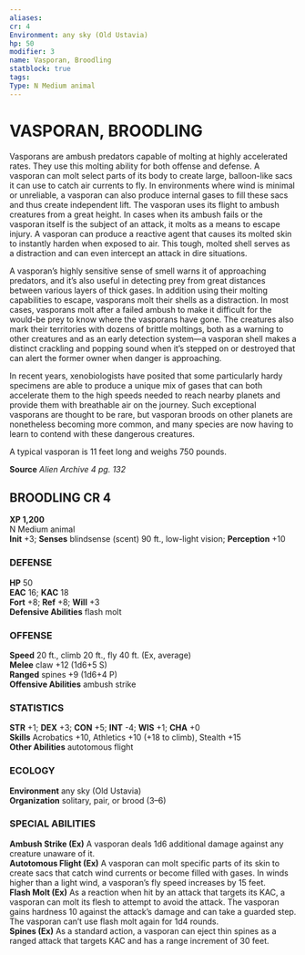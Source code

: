 ```yaml
---
aliases: 
cr: 4
Environment: any sky (Old Ustavia)  
hp: 50
modifier: 3
name: Vasporan, Broodling
statblock: true
tags: 
Type: N Medium animal  
---
```

# VASPORAN, BROODLING
Vasporans are ambush predators capable of molting at highly accelerated rates. They use this molting ability for both offense and defense. A vasporan can molt select parts of its body to create large, balloon-like sacs it can use to catch air currents to fly. In environments where wind is minimal or unreliable, a vasporan can also produce internal gases to fill these sacs and thus create independent lift. The vasporan uses its flight to ambush creatures from a great height. In cases when its ambush fails or the vasporan itself is the subject of an attack, it molts as a means to escape injury. A vasporan can produce a reactive agent that causes its molted skin to instantly harden when exposed to air. This tough, molted shell serves as a distraction and can even intercept an attack in dire situations.

A vasporan’s highly sensitive sense of smell warns it of approaching predators, and it’s also useful in detecting prey from great distances between various layers of thick gases. In addition using their molting capabilities to escape, vasporans molt their shells as a distraction. In most cases, vasporans molt after a failed ambush to make it difficult for the would-be prey to know where the vasporans have gone. The creatures also mark their territories with dozens of brittle moltings, both as a warning to other creatures and as an early detection system—a vasporan shell makes a distinct crackling and popping sound when it’s stepped on or destroyed that can alert the former owner when danger is approaching.

In recent years, xenobiologists have posited that some particularly hardy specimens are able to produce a unique mix of gases that can both accelerate them to the high speeds needed to reach nearby planets and provide them with breathable air on the journey. Such exceptional vasporans are thought to be rare, but vasporan broods on other planets are nonetheless becoming more common, and many species are now having to learn to contend with these dangerous creatures.

A typical vasporan is 11 feet long and weighs 750 pounds.

**Source** _Alien Archive 4 pg. 132_

## BROODLING CR 4

**XP 1,200**  
N Medium animal  
**Init** +3; **Senses** blindsense (scent) 90 ft., low-light vision; **Perception** +10  

### DEFENSE

**HP** 50  
**EAC** 16; **KAC** 18  
**Fort** +8; **Ref** +8; **Will** +3  
**Defensive Abilities** flash molt  

### OFFENSE

**Speed** 20 ft., climb 20 ft., fly 40 ft. (Ex, average)  
**Melee** claw +12 (1d6+5 S)  
**Ranged** spines +9 (1d6+4 P)  
**Offensive Abilities** ambush strike

### STATISTICS

**STR** +1; **DEX** +3; **CON** +5; **INT** -4; **WIS** +1; **CHA** +0  
**Skills** Acrobatics +10, Athletics +10 (+18 to climb), Stealth +15  
**Other Abilities** autotomous flight

### ECOLOGY

**Environment** any sky (Old Ustavia)  
**Organization** solitary, pair, or brood (3–6)

### SPECIAL ABILITIES

**Ambush Strike (Ex)** A vasporan deals 1d6 additional damage against any creature unaware of it.  
**Autotomous Flight (Ex)** A vasporan can molt specific parts of its skin to create sacs that catch wind currents or become filled with gases. In winds higher than a light wind, a vasporan’s fly speed increases by 15 feet.  
**Flash Molt (Ex)** As a reaction when hit by an attack that targets its KAC, a vasporan can molt its flesh to attempt to avoid the attack. The vasporan gains hardness 10 against the attack’s damage and can take a guarded step. The vasporan can’t use flash molt again for 1d4 rounds.  
**Spines (Ex)** As a standard action, a vasporan can eject thin spines as a ranged attack that targets KAC and has a range increment of 30 feet.
